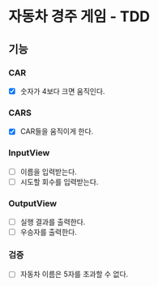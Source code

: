 # 자동차 경주 게임 - TDD
## 기능
### CAR
- [x] 숫자가 4보다 크면 움직인다.

### CARS
- [x] CAR들을 움직이게 한다.

### InputView
- [ ] 이름을 입력받는다.
- [ ] 시도할 회수를 입력받는다.

### OutputView
- [ ] 실행 결과를 출력한다.
- [ ] 우승자를 출력한다.

### 검증
- [ ] 자동차 이름은 5자를 초과할 수 없다.